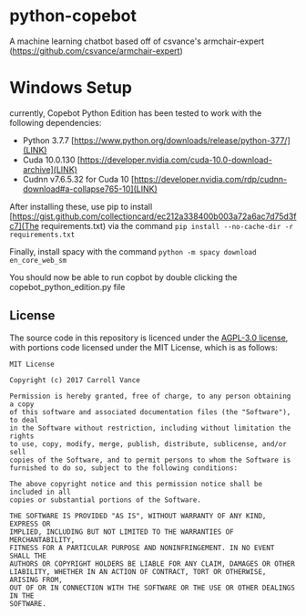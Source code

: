 # python-copebot
A machine learning chatbot based off of csvance's armchair-expert (https://github.com/csvance/armchair-expert)

# Windows Setup
currently, Copebot Python Edition has been tested to work with the following dependencies:
- Python 3.7.7 [https://www.python.org/downloads/release/python-377/](LINK)
- Cuda 10.0.130 [https://developer.nvidia.com/cuda-10.0-download-archive](LINK)
- Cudnn v7.6.5.32 for Cuda 10 [https://developer.nvidia.com/rdp/cudnn-download#a-collapse765-10](LINK)

After installing these, use pip to install [https://gist.github.com/collectioncard/ec212a338400b003a72a6ac7d75d3fc7](The requirements.txt) via the command ``pip install --no-cache-dir -r requirements.txt``

Finally, install spacy with the command ``python -m spacy download en_core_web_sm``

You should now be able to run copbot by double clicking the copebot_python_edition.py file


## License
The source code in this repository is licenced under the [AGPL-3.0 license](LICENSE), with portions code licensed under the MIT License, which is as follows:
```
MIT License

Copyright (c) 2017 Carroll Vance

Permission is hereby granted, free of charge, to any person obtaining a copy
of this software and associated documentation files (the "Software"), to deal
in the Software without restriction, including without limitation the rights
to use, copy, modify, merge, publish, distribute, sublicense, and/or sell
copies of the Software, and to permit persons to whom the Software is
furnished to do so, subject to the following conditions:

The above copyright notice and this permission notice shall be included in all
copies or substantial portions of the Software.

THE SOFTWARE IS PROVIDED "AS IS", WITHOUT WARRANTY OF ANY KIND, EXPRESS OR
IMPLIED, INCLUDING BUT NOT LIMITED TO THE WARRANTIES OF MERCHANTABILITY,
FITNESS FOR A PARTICULAR PURPOSE AND NONINFRINGEMENT. IN NO EVENT SHALL THE
AUTHORS OR COPYRIGHT HOLDERS BE LIABLE FOR ANY CLAIM, DAMAGES OR OTHER
LIABILITY, WHETHER IN AN ACTION OF CONTRACT, TORT OR OTHERWISE, ARISING FROM,
OUT OF OR IN CONNECTION WITH THE SOFTWARE OR THE USE OR OTHER DEALINGS IN THE
SOFTWARE.
```
